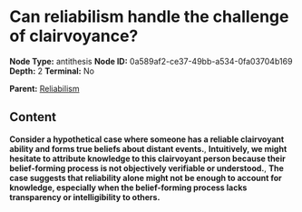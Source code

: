# Can reliabilism handle the challenge of clairvoyance?

**Node Type:** antithesis
**Node ID:** 0a589af2-ce37-49bb-a534-0fa03704b169
**Depth:** 2
**Terminal:** No

**Parent:** [Reliabilism](reliabilism.md)

## Content

**Consider a hypothetical case where someone has a reliable clairvoyant ability and forms true beliefs about distant events.**, **Intuitively, we might hesitate to attribute knowledge to this clairvoyant person because their belief-forming process is not objectively verifiable or understood.**, **The case suggests that reliability alone might not be enough to account for knowledge, especially when the belief-forming process lacks transparency or intelligibility to others.**
